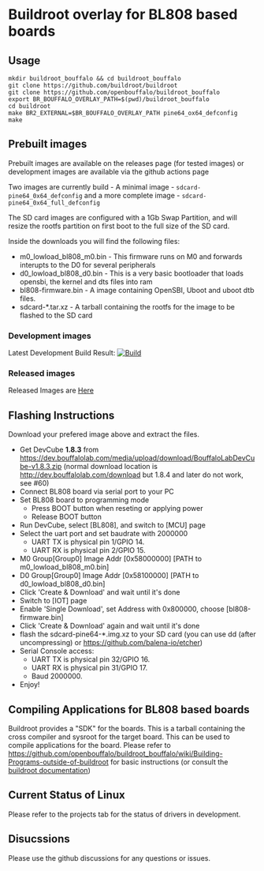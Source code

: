 # Buildroot overlay for BL808 based boards

## Usage

```
mkdir buildroot_bouffalo && cd buildroot_bouffalo
git clone https://github.com/buildroot/buildroot
git clone https://github.com/openbouffalo/buildroot_bouffalo
export BR_BOUFFALO_OVERLAY_PATH=$(pwd)/buildroot_bouffalo
cd buildroot
make BR2_EXTERNAL=$BR_BOUFFALO_OVERLAY_PATH pine64_ox64_defconfig
make
```

## Prebuilt images

Prebuilt images are available on the releases page (for tested images) or development images are available via the github actions page

Two images are currently build - A minimal image - `sdcard-pine64_0x64_defconfig` and a more complete image - `sdcard-pine64_0x64_full_defconfig`

The SD card images are configured with a 1Gb Swap Partition, and will resize the rootfs partition on first boot to the full size of the SD card.

Inside the downloads you will find the following files:
* m0_lowload_bl808_m0.bin - This firmware runs on M0 and forwards interupts to the D0 for several peripherals
* d0_lowload_bl808_d0.bin - This is a very basic bootloader that loads opensbi, the kernel and dts files into ram
* bl808-firmware.bin - A image containing OpenSBI, Uboot and uboot dtb files. 
* sdcard-*.tar.xz - A tarball containing the rootfs for the image to be flashed to the SD card

### Development images
Latest Development Build Result:
[![Build](https://github.com/openbouffalo/buildroot_bouffalo/actions/workflows/buildroot.yml/badge.svg)](https://github.com/openbouffalo/buildroot_bouffalo/actions/workflows/buildroot.yml)

### Released images

Released Images are [Here](https://github.com/openbouffalo/buildroot_bouffalo/releases/latest)

## Flashing Instructions

Download your prefered image above and extract the files.

- Get DevCube **1.8.3** from https://dev.bouffalolab.com/media/upload/download/BouffaloLabDevCube-v1.8.3.zip (normal download location is http://dev.bouffalolab.com/download but 1.8.4 and later do not work, see #60)
- Connect BL808 board via serial port to your PC
- Set BL808 board to programming mode
    + Press BOOT button when reseting or applying power
    + Release BOOT button
- Run DevCube, select [BL808], and switch to [MCU] page
- Select the uart port and set baudrate with 2000000
    + UART TX is physical pin 1/GPIO 14.
    + UART RX is physical pin 2/GPIO 15.
- M0 Group[Group0] Image Addr [0x58000000] [PATH to m0_lowload_bl808_m0.bin]
- D0 Group[Group0] Image Addr [0x58100000] [PATH to d0_lowload_bl808_d0.bin]
- Click 'Create & Download' and wait until it's done
- Switch to [IOT] page
- Enable 'Single Download', set Address with 0x800000, choose [bl808-firmware.bin]
- Click 'Create & Download' again and wait until it's done
- flash the sdcard-pine64-*.img.xz to your SD card (you can use dd (after uncompressing) or https://github.com/balena-io/etcher)
- Serial Console access:
    + UART TX is physical pin 32/GPIO 16.
    + UART RX is physical pin 31/GPIO 17.
    + Baud 2000000.
- Enjoy!

## Compiling Applications for BL808 based boards

Buildroot provides a "SDK" for the boards. This is a tarball containing the cross compiler and sysroot for the target board. This can be used to compile applications for the board. Please refer to https://github.com/openbouffalo/buildroot_bouffalo/wiki/Building-Programs-outside-of-buildroot for basic instructions (or consult the [buildroot documentation](https://buildroot.org/downloads/manual/using-buildroot-toolchain.txt))

## Current Status of Linux

Please refer to the projects tab for the status of drivers in development.

## Disucssions

Please use the github discussions for any questions or issues.
